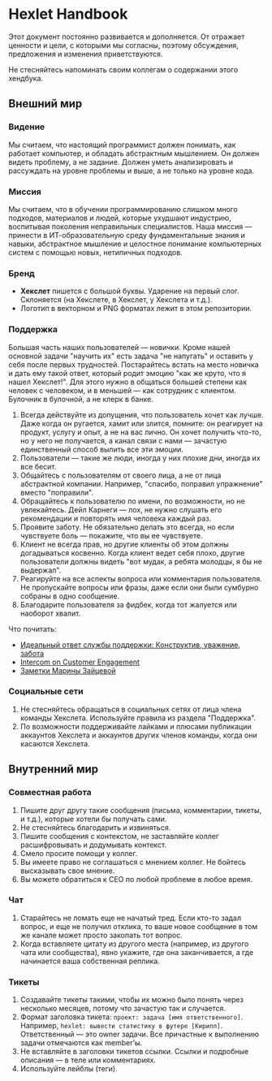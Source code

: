 # Hexlet Handbook

Этот документ постоянно развивается и дополняется. От отражает ценности и цели, с которыми мы согласны, поэтому обсуждения, предложения и изменения приветствуются.

Не стесняйтесь напоминать своим коллегам о содержании этого хендбука.

## Внешний мир

### Видение

Мы считаем, что настоящий программист должен понимать, как работает компьютер, и обладать абстрактным мышлением. Он должен видеть проблему, а не задание. Должен уметь анализировать и рассуждать на уровне проблемы и выше, а не только на уровне кода.

### Миссия

Мы считаем, что в обучении программированию слишком много подходов, материалов и людей, которые ухудшают индустрию, воспитывая поколения неправильных специалистов. Наша миссия — принести в ИТ-образовательную среду фундаментальные знания и навыки, абстрактное мышление и целостное понимание компьютерных систем с помощью новых, нетипичных подходов. 

### Бренд

- **Хекслет** пишется с большой буквы. Ударение на первый слог. Склоняется (на Хекслете, в Хекслет, у Хекслета и т.д.).
- Логотип в векторном и PNG форматах лежит в этом репозитории.

### Поддержка

Большая часть наших пользователей — новички. Кроме нашей основной задачи "научить их" есть задача "не напугать" и оставить у себя после первых трудностей. Постарайтесь встать на место новичка и дать ему такой ответ, который родит эмоцию "как же круто, что я нашел Хекслет!". Для этого нужно в общаться большей степени как человек с человеком, и в меньшей — как сотрудник с клиентом. Булочник в булочной, а не клерк в банке.

1. Всегда действуйте из допущения, что пользователь хочет как лучше. Даже когда он ругается, хамит или злится, помните: он реагирует на продукт, услугу и опыт, а не на вас лично. Он хочет получить что-то, но у него не получается, а канал связи с нами — зачастую единственный способ вылить все эти эмоции. 
1. Пользователи — такие же люди, иногда у них плохие дни, иногда их все бесит. 
1. Общайтесь с пользователям от своего лица, а не от лица абстрактной компании. Например, "спасибо, поправил упражнение" вместо "поправили".
1. Обращайтесь к пользователю по имени, по возможности, но не увлекайтесь. Дейл Карнеги — лох, не нужно слушать его рекомендации и повторять имя человека каждый раз.
1. Проявите заботу. Не обязательно делать это всегда, но если чувствуете боль — покажите, что вы ее чувствуете.
1. Клиент не всегда прав, но другие клиенты об этом должны догадываться косвенно. Когда клиент ведет себя плохо, другие пользователи должны видеть "вот мудак, а ребята молодцы, я бы не выдержал".
1. Реагируйте на все аспекты вопроса или комментария пользователя. Не пропускайте вопросы или фразы, даже если они были сумбурно собраны в одно сообщение. 
1. Благодарите пользователя за фидбек, когда тот жалуется или наоборот хвалит.

Что почитать:
- [Идеальный ответ службы поддержки: Конструктив, уважение, забота](http://priunil.ru/all/otvet-podderzhki/)
- [Intercom on Customer Engagement](https://www.intercom.com/books/customer-engagement)
- [Заметки Марины Зайцевой](https://medium.com/@marin_k_a)

### Социальные сети

1. Не стесняйтесь обращаться в социальных сетях от лица члена команды Хекслета. Используйте правила из раздела "Поддержка".
1. По возможности поддерживайте лайками и плюсами публикации аккаунтов Хекслета и аккаунтов других членов команды, когда они касаются Хекслета.

## Внутренний мир

### Совместная работа

1. Пишите друг другу такие сообщения (письма, комментарии, тикеты, и т.д.), которые хотели бы получать сами.
1. Не стесняйтесь благодарить и извиняться.
1. Пишите сообщения с контекстом, не заставляйте коллег расшифровывать и додумывать контекст. 
1. Смело просите помощи у коллег.
1. Вы имеете право не соглашаться с мнением коллег. Не бойтесь высказывать свое мнение.
1. Вы можете обратиться к CEO по любой проблеме в любое время.

### Чат

1. Старайтесь не ломать еще не начатый тред. Если кто-то задал вопрос, и еще не получил отклика, то ваше новое сообщение в том же канале может просто закопать тот вопрос.
1. Когда вставляете цитату из другого места (например, из другого чата или сообщества), явно укажите, где она заканчивается, а где начинается ваша собственная реплика.

### Тикеты

1. Создавайте тикеты такими, чтобы их можно было понять через несколько месяцев, потому что зачастую так и случается.
1. Формат заголовка тикета: `проект: задача [имя ответственного]`. Например, `hexlet: вывести статистику в футере [Кирилл]`. Ответственный — это owner задачи. Все причастные к выполнению задачи отмечаются как member'ы.
1. Не вставляйте в заголовки тикетов ссылки. Ссылки и подробные описания — в теле или комментариях.
1. Используйте лейблы (теги).
